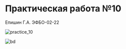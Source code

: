 # Практическая работа №10

Епишин Г.А. ЭФБО-02-22

![practice_10](https://github.com/user-attachments/assets/883eff97-d644-4d60-a96d-099587ec7358)

![bd](https://github.com/user-attachments/assets/8a7b309f-fb4e-41bb-ae15-b2fc2f0a9180)
